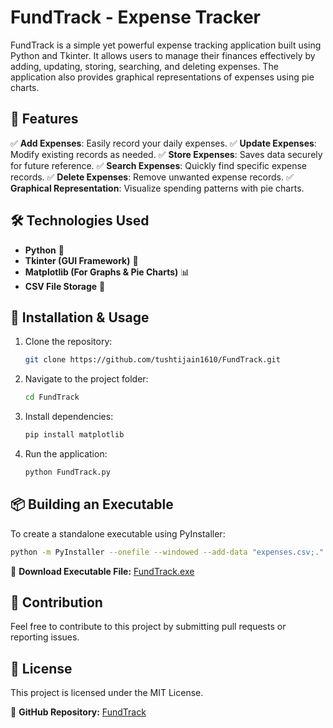 # FundTrack - Expense Tracker

FundTrack is a simple yet powerful expense tracking application built using Python and Tkinter. It allows users to manage their finances effectively by adding, updating, storing, searching, and deleting expenses. The application also provides graphical representations of expenses using pie charts.

## 🚀 Features

✅ **Add Expenses**: Easily record your daily expenses.
✅ **Update Expenses**: Modify existing records as needed.
✅ **Store Expenses**: Saves data securely for future reference.
✅ **Search Expenses**: Quickly find specific expense records.
✅ **Delete Expenses**: Remove unwanted expense records.
✅ **Graphical Representation**: Visualize spending patterns with pie charts.

## 🛠 Technologies Used

- **Python** 🐍
- **Tkinter (GUI Framework)** 🎨
- **Matplotlib (For Graphs & Pie Charts)** 📊
- **CSV File Storage** 📂

## 🔧 Installation & Usage

1. Clone the repository:
   ```sh
   git clone https://github.com/tushtijain1610/FundTrack.git
   ```
2. Navigate to the project folder:
   ```sh
   cd FundTrack
   ```
3. Install dependencies:
   ```sh
   pip install matplotlib
   ```
4. Run the application:
   ```sh
   python FundTrack.py
   ```

## 📦 Building an Executable
To create a standalone executable using PyInstaller:
```sh
python -m PyInstaller --onefile --windowed --add-data "expenses.csv;." --add-data "user.csv;." FundTrack.py
```

🔗 **Download Executable File:** [FundTrack.exe](https://drive.google.com/drive/folders/1bL7TrZ0pJhX8no67oLI4aUdXtna6CQLB?usp=sharing)


## 🤝 Contribution
Feel free to contribute to this project by submitting pull requests or reporting issues.

## 📜 License
This project is licensed under the MIT License.

📌 **GitHub Repository:** [FundTrack](https://github.com/tushtijain1610/FundTrack)

